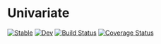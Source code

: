 # Univariate

[![Stable](https://img.shields.io/badge/docs-stable-blue.svg)](https://wakakusa.github.io/Univariate.jl/stable)
[![Dev](https://img.shields.io/badge/docs-dev-blue.svg)](https://wakakusa.github.io/Univariate.jl/dev)
[![Build Status](https://travis-ci.com/wakakusa/Univariate.jl.svg?branch=origin)](https://travis-ci.com/wakakusa/Univariate.jl)
[![Coverage Status](https://coveralls.io/repos/github/wakakusa/Univariate.jl/badge.svg?branch=origin)](https://coveralls.io/github/wakakusa/Univariate.jl?branch=origin)